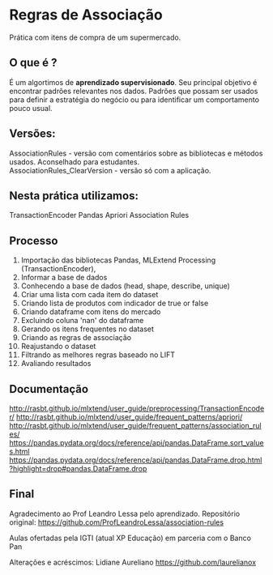 
# Regras de Associação
Prática com itens de compra de um supermercado.


## O que é ?
É um algortimos de **aprendizado supervisionado**. 
Seu principal objetivo é encontrar padrões relevantes nos dados. 
Padrões que possam ser usados para definir a estratégia do negócio ou para identificar um comportamento pouco usual.

## Versões:
AssociationRules - versão com comentários sobre as bibliotecas e métodos usados. Aconselhado para estudantes.<br>
AssociationRules_ClearVersion - versão só com a aplicação.

## Nesta prática utilizamos:
TransactionEncoder
Pandas
Apriori
Association Rules


## Processo
1. Importação das bibliotecas Pandas, MLExtend Processing (TransactionEncoder), 
2. Informar a base de dados
3. Conhecendo a base de dados (head, shape, describe, unique)
4. Criar uma lista com cada item do dataset
5. Criando lista de produtos com indicador de true or false
6. Criando dataframe com itens do mercado
7. Excluindo coluna 'nan' do dataframe
8. Gerando os itens frequentes no dataset 
9. Criando as regras de associação
10. Reajustando o dataset
11. Filtrando as melhores regras baseado no LIFT
12. Avaliando resultados


## Documentação
http://rasbt.github.io/mlxtend/user_guide/preprocessing/TransactionEncoder/
http://rasbt.github.io/mlxtend/user_guide/frequent_patterns/apriori/
http://rasbt.github.io/mlxtend/user_guide/frequent_patterns/association_rules/
https://pandas.pydata.org/docs/reference/api/pandas.DataFrame.sort_values.html
https://pandas.pydata.org/docs/reference/api/pandas.DataFrame.drop.html?highlight=drop#pandas.DataFrame.drop


## Final
Agradecimento ao Prof Leandro Lessa pelo aprendizado.
Repositório original: https://github.com/ProfLeandroLessa/association-rules

Aulas ofertadas pela IGTI (atual XP Educação) em parceria com o Banco Pan

Alterações e acréscimos: Lidiane Aureliano
https://github.com/laurelianox
